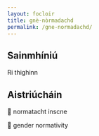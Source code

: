 ```yaml
---
layout: focloir
title: gnè-nòrmadachd
permalink: /gne-normadachd/
---
```


## Sainmhíniú

Ri thighinn

## Aistriúcháin

&#x1f3f4;&#xe0067;&#xe0062;&#xe0073;&#xe0063;&#xe0074;&#xe007f; normatacht inscne

&#x1f3f4;&#xe0067;&#xe0062;&#xe0065;&#xe006e;&#xe0067;&#xe007f; gender normativity

